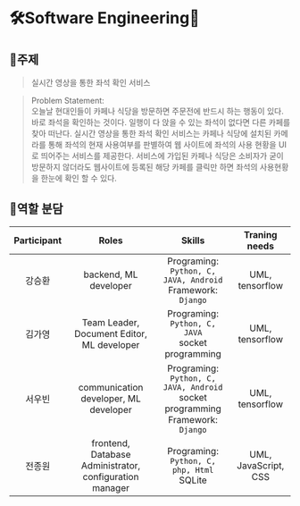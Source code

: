 # 🛠️Software Engineering🧰

## 📖주제
> 실시간 영상을 통한 좌석 확인 서비스

> Problem Statement:  
>   오늘날 현대인들이 카페나 식당을 방문하면 주문전에 반드시 하는 행동이 있다. 바로 좌석을 확인하는 것이다. 일행이 다 앉을 수 있는 좌석이 없다면 다른 카페를 찾아 떠난다.
>   실시간 영상을 통한 좌석 확인 서비스는 카페나 식당에 설치된 카메라를 통해 좌석의 현재 사용여부를 판별하여 웹 사이트에 좌석의 사용 현황을 UI로 띄어주는 서비스를 제공한다.
>   서비스에 가입된 카페나 식당은 소비자가 굳이 방문하지 않더라도 웹사이트에 등록된 해당 카페를 클릭만 하면 좌석의 사용현황을 한눈에 확인 할 수 있다. 
## 🤝역할 분담
| Participant | Roles | Skills | Traning needs |
|:---:|:---:|:---:|:---:|
|강승환| backend, ML developer | Programing: `Python, C, JAVA, Android`<br/>Framework: `Django` | UML, tensorflow |
|김가영| Team Leader, Document Editor, ML developer | Programing: `Python, C, JAVA`<br/>socket programming | UML, tensorflow |
|서우빈| communication developer, ML developer | Programing: `Python, C, JAVA, Android` <br/>socket programming <br/>Framework: `Django` | UML, tensorflow |
|전종원| frontend, Database Administrator, configuration manager| Programing: `Python, C, php, Html` <br/>SQLite | UML, JavaScript, CSS |
